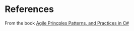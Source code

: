 ﻿# References
From the book [Agile Princples Patterns, and Practices in C#](https://www.amazon.com/Agile-Principles-Patterns-Practices-C/dp/0131857258)